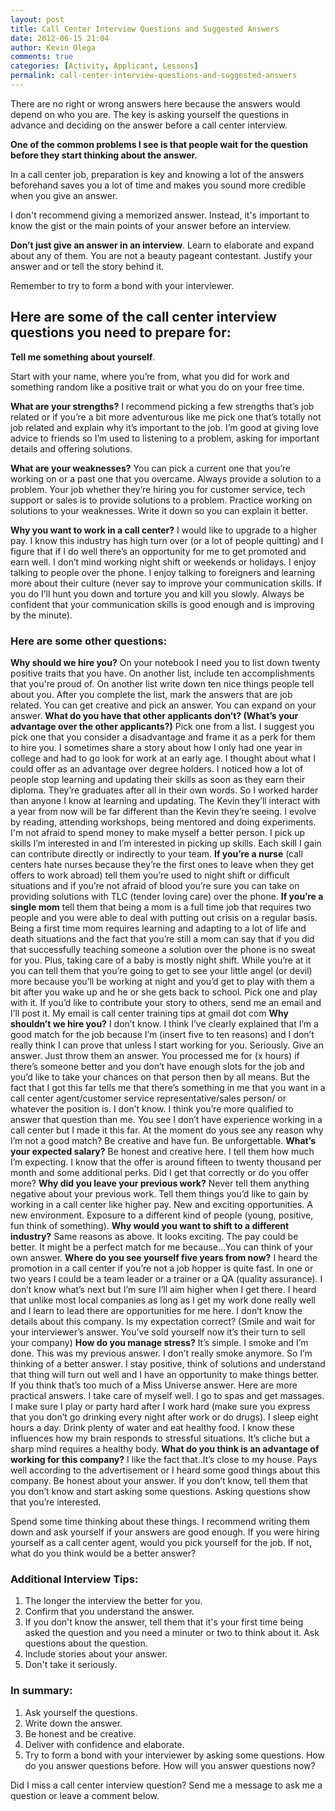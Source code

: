 ```yaml
---
layout: post
title: Call Center Interview Questions and Suggested Answers
date: 2012-06-15 21:04
author: Kevin Olega
comments: true
categories: [Activity, Applicant, Lessons]
permalink: call-center-interview-questions-and-suggested-answers
---
```

There are no right or wrong answers here because the answers would depend on who you are. The key is asking yourself the questions in advance and deciding on the answer before a call center interview.

**One of the common problems I see is that people wait for the question before they start thinking about the answer.**

In a call center job, preparation is key and knowing a lot of the answers beforehand saves you a lot of time and makes you sound more credible when you give an answer.

I don't recommend giving a memorized answer. Instead, it's important to know the gist or the main points of your answer before an interview.

**Don’t just give an answer in an interview**. Learn to elaborate and expand about any of them. You are not a beauty pageant contestant. Justify your answer and or tell the story behind it.

Remember to try to form a bond with your interviewer.

## Here are some of the call center interview questions you need to prepare for:

**Tell me something about yourself**.

Start with your name, where you’re from, what you did for work and something random like a positive trait or what you do on your free time.

**What are your strengths?**
I recommend picking a few strengths that’s job related or if you’re a bit more adventurous like me pick one that’s totally not job related and explain why it’s important to the job. I’m good at giving love advice to friends so I’m used to listening to a problem, asking for important details and offering solutions.

**What are your weaknesses?**
You can pick a current one that you’re working on or a past one that you overcame. Always provide a solution to a problem. Your job whether they’re hiring you for customer service, tech support or sales is to provide solutions to a problem. Practice working on solutions to your weaknesses. Write it down so you can explain it better.

**Why you want to work in a call center?**
I would like to upgrade to a higher pay. I know this industry has high turn over (or a lot of people quitting) and I figure that if I do well there’s an opportunity for me to get promoted and earn well. I don’t mind working night shift or weekends or holidays. I enjoy talking to people over the phone. I enjoy talking to foreigners and learning more about their culture (never say to improve your communication skills. If you do I’ll hunt you down and torture you and kill you slowly. Always be confident that your communication skills is good enough and is improving by the minute).

### Here are some other questions:

**Why should we hire you?**
On your notebook I need you to list down twenty positive traits that you have. On another list, include ten accomplishments that you're proud of. On another list write down ten nice things people tell about you. After you complete the list, mark the answers that are job related. You can get creative and pick an answer. You can expand on your answer.
**What do you have that other applicants don’t? (What’s your advantage over the other applicants?)**
Pick one from a list. I suggest you pick one that you consider a disadvantage and frame it as a perk for them to hire you. I sometimes share a story about how I only had one year in college and had to go look for work at an early age. I thought about what I could offer as an advantage over degree holders. I noticed how a lot of people stop learning and updating their skills as soon as they earn their diploma. They’re graduates after all in their own words. So I worked harder than anyone I know at learning and updating. The Kevin they’ll interact with a year from now will be far different than the Kevin they’re seeing. I evolve by reading, attending workshops, being mentored and doing experiments. I'm not afraid to spend money to make myself a better person. I pick up skills I’m interested in and I’m interested in picking up skills. Each skill I gain can contribute directly or indirectly to your team.
**If you’re a nurse** (call centers hate nurses because they’re the first ones to leave when they get offers to work abroad) tell them you’re used to night shift or difficult situations and if you’re not afraid of blood you’re sure you can take on providing solutions with TLC (tender loving care) over the phone.
**If you’re a single mom** tell them that being a mom is a full time job that requires two people and you were able to deal with putting out crisis on a regular basis. Being a first time mom requires learning and adapting to a lot of life and death situations and the fact that you’re still a mom can say that if you did that successfully teaching someone a solution over the phone is no sweat for you. Plus, taking care of a baby is mostly night shift. While you’re at it you can tell them that you’re going to get to see your little angel (or devil) more because you’ll be working at night and you’d get to play with them a bit after you wake up and he or she gets back to school.
Pick one and play with it. If you’d like to contribute your story to others, send me an email and I’ll post it. My email is call center training tips at gmail dot com
**Why shouldn’t we hire you?** I don’t know. I think I’ve clearly explained that I’m a good match for the job because I’m (insert five to ten reasons) and I don’t really think I can prove that unless I start working for you. Seriously. Give an answer. Just throw them an answer.
You processed me for (x hours) if there’s someone better and you don’t have enough slots for the job and you’d like to take your chances on that person then by all means. But the fact that I got this far tells me that there’s something in me that you want in a call center agent/customer service representative/sales person/ or whatever the position is.
I don’t know. I think you’re more qualified to answer that question than me. You see I don’t have experience working in a call center but I made it this far. At the moment do yous see any reason why I’m not a good match?
Be creative and have fun. Be unforgettable.
**What’s your expected salary?** Be honest and creative here. I tell them how much I’m expecting. I know that the offer is around fifteen to twenty thousand per month and some additional perks. Did I get that correctly or do you offer more?
**Why did you leave your previous work?** Never tell them anything negative about your previous work. Tell them things you’d like to gain by working in a call center like higher pay. New and exciting opportunities. A new environment. Exposure to a different kind of people (young, positive, fun think of something).
**Why would you want to shift to a different industry?** Same reasons as above. It looks exciting. The pay could be better. It might be a perfect match for me because…You can think of your own answer.
**Where do you see yourself five years from now?** I heard the promotion in a call center if you’re not a job hopper is quite fast. In one or two years I could be a team leader or a trainer or a QA (quality assurance). I don’t know what’s next but I’m sure I’ll aim higher when I get there. I heard that unlike most local companies as long as I get my work done really well and I learn to lead there are opportunities for me here. I don’t know the details about this company. Is my expectation correct? (Smile and wait for your interviewer’s answer. You’ve sold yourself now it’s their turn to sell your company)
**How do you manage stress?** It’s simple. I smoke and I’m done. This was my previous answer. I don’t really smoke anymore. So I’m thinking of a better answer. I stay positive, think of solutions and understand that thing will turn out well and I have an opportunity to make things better. If you think that’s too much of a Miss Universe answer. Here are more practical answers. I take care of myself well. I go to spas and get massages. I make sure I play or party hard after I work hard (make sure you express that you don’t go drinking every night after work or do drugs). I sleep eight hours a day. Drink plenty of water and eat healthy food. I know these influences how my brain responds to stressful situations. It’s cliche but a sharp mind requires a healthy body.
**What do you think is an advantage of working for this company?** I like the fact that..It’s close to my house. Pays well according to the advertisement or I heard some good things about this company. Be honest about your answer. If you don’t know, tell them that you don’t know and start asking some questions. Asking questions show that you’re interested.

Spend some time thinking about these things. I recommend writing them down and ask yourself if your answers are good enough. If you were hiring yourself as a call center agent, would you pick yourself for the job. If not, what do you think would be a better answer?

### Additional Interview Tips:
1. The longer the interview the better for you.
2. Confirm that you understand the answer.
3. If you don't know the answer, tell them that it's your first time being asked the question and you need a minuter or two to think about it. Ask questions about the question.
4. Include stories about your answer.
5. Don't take it seriously.

### In summary:
1. Ask yourself the questions.
2. Write down the answer.
3. Be honest and be creative.
4. Deliver with confidence and elaborate.
5. Try to form a bond with your interviewer by asking some questions.
How do you answer questions before. How will you answer questions now?

Did I miss a call center interview question? Send me a message to ask me a question or leave a comment below.
